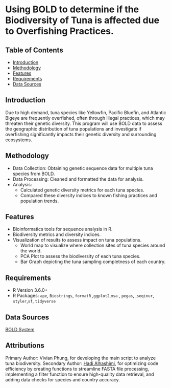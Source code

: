 # Using BOLD to determine if the Biodiversity of Tuna is affected due to Overfishing Practices.

## Table of Contents
- [Introduction](Introduction)
- [Methodology](Methodology)
- [Features](Features)
- [Requirements](#requirements)
- [Data Sources](#data-sources)

## Introduction
Due to high demand, tuna species like Yellowfin, Pacific Bluefin, and Atlantic Bigeye are frequently overfished, often through illegal practices, which may threaten their genetic diversity. This program will use BOLD data to assess the geographic distribution of tuna populations and investigate if overfishing significantly impacts their genetic diversity and surrounding ecosystems.

## Methodology
* Data Collection: Obtaining genetic sequence data for multiple tuna species from BOLD.
* Data Processing: Cleaned and formatted the data for analysis.
* Analysis:
  - Calculated genetic diversity metrics for each tuna species.
  - Compared these diversity indices to known fishing practices and population trends.

## Features
* Bioinformatics tools for sequence analysis in R.
* Biodiversity metrics and diversity indices.
* Visualization of results to assess impact on tuna populations.
  - World map to visualize where collection sites of tuna species around the world.
  - PCA Plot to assess the biodiversity of each tuna species.
  - Bar Graph depicting the tuna sampling completness of each country.

## Requirements
* R Version 3.6.0+
* R Packages: `ape`, `Biostrings`, `formatR` ,`ggplot2`,`msa` , `pegas`, ,`seqinur`, `styler`,`sf`, `tidyverse`

## Data Sources
[BOLD System](https://boldsystems.org/)


## Attributions
Primary Author: Vivian Phung, for developing the main script to analyze tuna biodiversity.
Secondary Author: [Hadi Alhashimi](https://github.com/Draxxupaxx), for optimizing code efficiency by creating functions to streamline FASTA file processing, implementing a filter function to ensure high-quality data retrieval, and adding data checks for species and country accuracy. 



